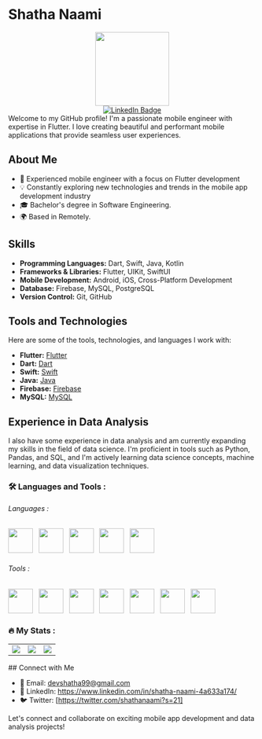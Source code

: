 # Shatha Naami
<div id="header" align="center">
  <img src="https://media.giphy.com/media/Ll22OhMLAlVDb8UQWe/giphy.gif" width="150"/>
  <div id="badges">
  <a href="https://www.linkedin.com/in/shatha-naami-4a633a174/">
    <img src="https://img.shields.io/badge/LinkedIn-blue?style=for-the-badge&logo=linkedin&logoColor=white" alt="LinkedIn Badge"/>
  </a>
  
</div>
<img src="https://komarev.com/ghpvc/?username=piyushmani&style=flat-square&color=blue" alt=""/>
</div>
Welcome to my GitHub profile! I'm a passionate mobile engineer with expertise in Flutter. I love creating beautiful and performant mobile applications that provide seamless user experiences.

## About Me

- 🌟 Experienced mobile engineer with a focus on Flutter development
- 💡 Constantly exploring new technologies and trends in the mobile app development industry
- 🎓 Bachelor's degree in Software Engineering.
- 🌍 Based in Remotely.

## Skills

- **Programming Languages:** Dart, Swift, Java, Kotlin
- **Frameworks & Libraries:** Flutter, UIKit, SwiftUI
- **Mobile Development:** Android, iOS, Cross-Platform Development
- **Database:** Firebase, MySQL, PostgreSQL
- **Version Control:** Git, GitHub

## Tools and Technologies

Here are some of the tools, technologies, and languages I work with:

- **Flutter:** [Flutter](https://flutter.dev/)
- **Dart:** [Dart](https://dart.dev/)
- **Swift:** [Swift](https://developer.apple.com/swift/)
- **Java:** [Java](https://www.java.com/)
- **Firebase:** [Firebase](https://firebase.google.com/)
- **MySQL:** [MySQL](https://www.mysql.com/)

## Experience in Data Analysis

I also have some experience in data analysis and am currently expanding my skills in the field of data science. I'm proficient in tools such as Python, Pandas, and SQL, and I'm actively learning data science concepts, machine learning, and data visualization techniques.


### :hammer_and_wrench: Languages and Tools :

###### Languages :

<div>
  <img src="https://cdn.jsdelivr.net/gh/devicons/devicon/icons/dart/dart-original.svg" width="50" height="50" />        &nbsp;
  <img src="https://cdn.jsdelivr.net/gh/devicons/devicon/icons/flutter/flutter-original.svg" width="50" height="50" /> &nbsp;
  <img src="https://cdn.jsdelivr.net/gh/devicons/devicon/icons/python/python-original.svg" width="50" height="50" /> &nbsp;
  <img src="https://cdn.jsdelivr.net/gh/devicons/devicon/icons/pandas/pandas-original.svg" width="50" height="50" /> &nbsp;
  <img src="https://cdn.jsdelivr.net/gh/devicons/devicon/icons/android/android-original.svg" width="50" height="50" /> &nbsp;
</div>  


###### Tools :

<div>
  <img src="https://cdn.jsdelivr.net/gh/devicons/devicon/icons/visualstudio/visualstudio-plain.svg" width="50" height="50" /> &nbsp;
  <img src="https://cdn.jsdelivr.net/gh/devicons/devicon/icons/docker/docker-original-wordmark.svg" width="50" height="50" /> &nbsp;
  <img src="https://cdn.jsdelivr.net/gh/devicons/devicon/icons/firebase/firebase-plain-wordmark.svg" width="50" height="50" /> &nbsp;
  <img src="https://cdn.jsdelivr.net/gh/devicons/devicon/icons/git/git-original-wordmark.svg" width="50" height="50" /> &nbsp;
  <img src="https://cdn.jsdelivr.net/gh/devicons/devicon/icons/bash/bash-original.svg" width="50" height="50" /> &nbsp;
  <img src="https://cdn.jsdelivr.net/gh/devicons/devicon/icons/androidstudio/androidstudio-original.svg" width="50" height="50" /> &nbsp;
   <img src="https://cdn.jsdelivr.net/gh/devicons/devicon/icons/slack/slack-original.svg" width="50" height="50" /> &nbsp;
</div>

### :fire: My Stats :

<table cellpadding="0">
  <tr style="padding: 0">
    <!-- GitHub Stats Card -->  
    <td valign="top"><img src="https://github-readme-stats.vercel.app/api?username=Shatha-Naami&count_private=true&show_icons=true&theme=tokyonight&hide_border=true%22"/></td>
    <!-- GitHub Top Language Card -->
    <td valign="top"><img  src="https://github-readme-streak-stats.herokuapp.com/?user=Shatha-Naami&theme=tokyonight"/></td>
    <!-- GitHub Top Language Card -->
    <td valign="top"><img  src="https://github-readme-stats.vercel.app/api/top-langs/?username=Shatha-Naami&layout=compact&hide=Jupyter%20Notebook&langs_count=8&theme=tokyonight"/></td>

  </tr>
</table> 
## Connect with Me

- 📧 Email: devshatha99@gmail.com
- 💼 LinkedIn: https://www.linkedin.com/in/shatha-naami-4a633a174/
- 🐦 Twitter: [https://twitter.com/shathanaami?s=21]

Let's connect and collaborate on exciting mobile app development and data analysis projects!
